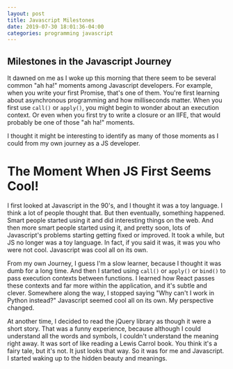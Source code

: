 ```yaml
---
layout: post
title: Javascript Milestones
date: 2019-07-30 18:01:36-04:00
categories: programming javascript
---
```

## Milestones in the Javascript Journey

It dawned on me as I woke up this morning that there seem to be several common "ah ha!" moments among
Javascript developers. For example, when you write your first Promise, that's one of them.  You're
first learning about asynchronous programming and how milliseconds matter.  When you first use `call()` or 
`apply()`, you might begin to wonder about an execution context.  Or even when you first try to write a
closure or an IIFE, that would probably be one of those "ah ha!" moments.

I thought it might be interesting to identify as many of those moments as I could from my own journey
as a JS developer.

# The Moment When JS First Seems Cool!

I first looked at Javascript in the 90's, and I thought it was a toy language.  I think a lot of
people thought that.  But then eventually, something happened.  Smart people started using it and did
interesting things on the web.  And then more smart people started using it, and pretty soon, lots of
Javascript's problems starting getting fixed or improved.  It took a while, but JS no longer was a toy
language.  In fact, if you said it was, it was you who were not cool.  Javascript was cool all on its
own.  

From my own Journey, I guess I'm a slow learner, because I thought it was dumb for a long time.  And
then I started using `call()` or `apply()` or `bind()` to pass execution contexts between functions.  I learned how
React passes these contexts and far more within the application, and it's subtle and clever.
Somewhere along the way, I stopped saying "Why can't I work in Python instead?"  Javascript seemed
cool all on its own.  My perspective changed.

At another time, I decided to read the jQuery library as though it were a short story.  That was a
funny experience, because although I could understand all the words and symbols, I couldn't understand
the meaning right away.  It was sort of like reading a Lewis Carrol book.  You think it's a fairy
tale, but it's not.  It just looks that way.  So it was for me and Javascript.  I started waking up to
the hidden beauty and meanings.



